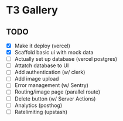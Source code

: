 # T3 Gallery

## TODO

- [x] Make it deploy (vercel)
- [x] Scaffold basic ui with mock data
- [ ] Actually set up database (vercel postgres)
- [ ] Attatch database to UI
- [ ] Add authentication (w/ clerk)
- [ ] Add image upload
- [ ] Error management (w/ Sentry)
- [ ] Routing/image page (parallel route)
- [ ] Delete button (w/ Server Actions)
- [ ] Analytics (posthog)
- [ ] Ratelimiting (upstash)